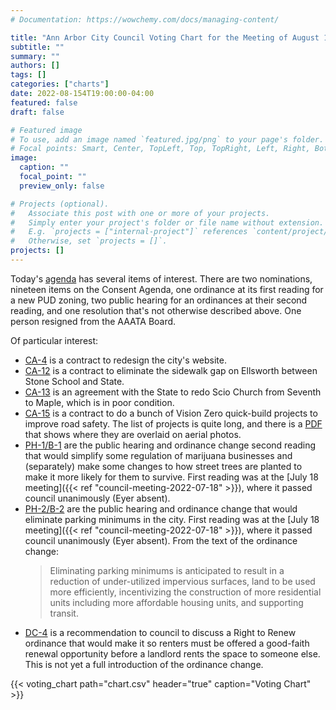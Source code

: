 ```yaml
---
# Documentation: https://wowchemy.com/docs/managing-content/

title: "Ann Arbor City Council Voting Chart for the Meeting of August 15, 2022"
subtitle: ""
summary: ""
authors: []
tags: []
categories: ["charts"]
date: 2022-08-154T19:00:00-04:00
featured: false
draft: false

# Featured image
# To use, add an image named `featured.jpg/png` to your page's folder.
# Focal points: Smart, Center, TopLeft, Top, TopRight, Left, Right, BottomLeft, Bottom, BottomRight.
image:
  caption: ""
  focal_point: ""
  preview_only: false

# Projects (optional).
#   Associate this post with one or more of your projects.
#   Simply enter your project's folder or file name without extension.
#   E.g. `projects = ["internal-project"]` references `content/project/deep-learning/index.md`.
#   Otherwise, set `projects = []`.
projects: []
---
```


Today's [agenda](http://a2gov.legistar.com/MeetingDetail.aspx?ID=914278&GUID=3FEB680C-08E8-4E76-A1F6-5F13A3828049&Options=&Search=) has several items of interest. There are two nominations, nineteen items on the Consent Agenda, one ordinance at its first reading for a new PUD zoning, two public hearing for an ordinances at their second reading, and one resolution that's not otherwise described above. One person resigned from the AAATA Board.

Of particular interest:

* [CA-4](http://a2gov.legistar.com/LegislationDetail.aspx?ID=5747326&GUID=C05BC862-E997-45BC-8E6A-DCACECB5E7A8&Options=&Search=) is a contract to redesign the city's website.
* [CA-12](http://a2gov.legistar.com/LegislationDetail.aspx?ID=5747340&GUID=AFE5667A-F0BD-4827-937C-95D34BF3D2C0&Options=&Search=) is a contract to eliminate the sidewalk gap on Ellsworth between Stone School and State.
* [CA-13](http://a2gov.legistar.com/LegislationDetail.aspx?ID=5747309&GUID=2F328A3B-D64B-49A4-A7A7-9D058FED69A3&Options=&Search=) is an agreement with the State to redo Scio Church from Seventh to Maple, which is in poor condition.
* [CA-15](http://a2gov.legistar.com/LegislationDetail.aspx?ID=5747327&GUID=9ADBC3B0-33AF-445C-858B-4A251DF6055F&Options=&Search=) is a contract to do a bunch of Vision Zero quick-build projects to improve road safety. The list of projects is quite long, and there is a [PDF](http://a2gov.legistar.com/View.ashx?M=F&ID=11107015&GUID=D1C5AC49-D230-476F-99EE-749586055A42) that shows where they are overlaid on aerial photos.
* [PH-1/B-1](http://a2gov.legistar.com/LegislationDetail.aspx?ID=5718603&GUID=52530060-ED89-45BF-AD81-FAECBF0801D3&Options=&Search=) are the public hearing and ordinance change second reading that would simplify some regulation of marijuana businesses and (separately) make some changes to how street trees are planted to make it more likely for them to survive. First reading was at the [July 18 meeting]({{< ref "council-meeting-2022-07-18" >}}), where it passed council unanimously (Eyer absent).
* [PH-2/B-2](http://a2gov.legistar.com/LegislationDetail.aspx?ID=5718604&GUID=997A327F-999A-439E-AF3B-29591C3FB77C&Options=&Search=) are the public hearing and ordinance change that would eliminate parking minimums in the city. First reading was at the [July 18 meeting]({{< ref "council-meeting-2022-07-18" >}}), where it passed council unanimously (Eyer absent). From the text of the ordinance change:
  > Eliminating parking minimums is anticipated to result in a reduction of under-utilized impervious surfaces, land to be used more efficiently, incentivizing the construction of more residential units including more affordable housing units, and supporting transit.
* [DC-4](http://a2gov.legistar.com/LegislationDetail.aspx?ID=5756105&GUID=1168FD0C-1155-4A11-A6E2-307F7E2D2164&Options=&Search=) is a recommendation to council to discuss a Right to Renew ordinance that would make it so renters must be offered a good-faith renewal opportunity before a landlord rents the space to someone else. This is not yet a full introduction of the ordinance change.

{{< voting_chart path="chart.csv" header="true" caption="Voting Chart" >}}
